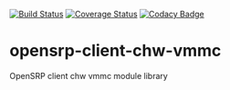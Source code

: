 [![Build Status](https://travis-ci.org/OpenSRP/opensrp-client-chw-vmmc.svg?branch=master)](https://travis-ci.org/OpenSRP/opensrp-client-chw-vmmc) [![Coverage Status](https://coveralls.io/repos/github/OpenSRP/opensrp-client-chw-vmmc/badge.svg?branch=master)](https://coveralls.io/github/OpenSRP/opensrp-client-chw-vmmc?branch=master)
[![Codacy Badge](https://api.codacy.com/project/badge/Grade/b8b5e3c6e9284bffb993d07b235a8691)](https://www.codacy.com/app/OpenSRP/opensrp-client-chw-vmmc?utm_source=github.com&amp;utm_medium=referral&amp;utm_content=OpenSRP/opensrp-client-chw-vmmc&amp;utm_campaign=Badge_Grade)

# opensrp-client-chw-vmmc
OpenSRP client chw vmmc module library

